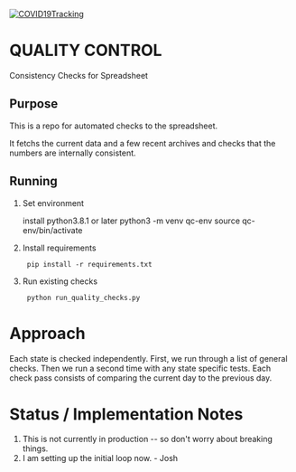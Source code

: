 [![COVID19Tracking](https://circleci.com/gh/COVID19Tracking/quality-control.svg?style=svg)](https://circleci.com/gh/COVID19Tracking/quality-control)


# QUALITY CONTROL

Consistency Checks for Spreadsheet

## Purpose

This is a repo for automated checks to the spreadsheet.

It fetchs the current data and a few recent archives and checks
that the numbers are internally consistent.

## Running 

1. Set environment

   	install python3.8.1 or later
	python3 -m venv qc-env
	source qc-env/bin/activate

1. Install requirements 

        pip install -r requirements.txt

2. Run existing checks

        python run_quality_checks.py

# Approach

Each state is checked independently. First, we run through a list
of general checks.  Then we run a second time with any state
specific tests.  Each check pass consists of comparing the current
day to the previous day.

# Status / Implementation Notes

1. This is not currently in production -- so don't worry about breaking things.
2. I am setting up the initial loop now. - Josh

